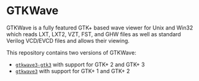 # GTKWave
GTKWave is a fully featured GTK+ based wave viewer for Unix and Win32 which reads LXT, LXT2, VZT, FST, and GHW files as well as standard Verilog VCD/EVCD files and allows their viewing.

This repository contains two versions of GTKWave:
* [`gtkwave3-gtk3`](/gtkwave3-gtk3) with support for GTK+ 2 and GTK+ 3
* [`gtkwave3`](/gtkwave3) with support for GTK+ 1 and GTK+ 2
 
